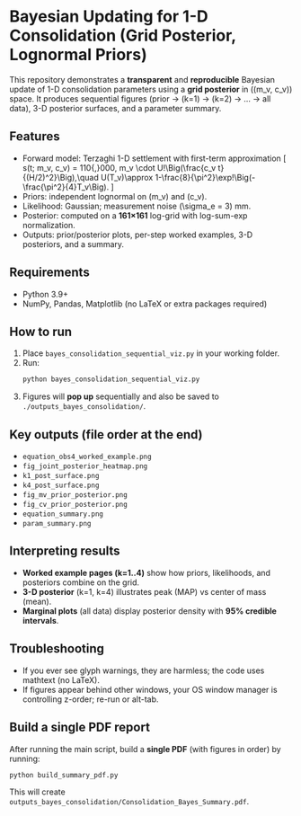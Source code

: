 # Bayesian Updating for 1-D Consolidation (Grid Posterior, Lognormal Priors)

This repository demonstrates a **transparent** and **reproducible** Bayesian update of 1-D consolidation parameters using a **grid posterior** in \((m_v, c_v)\) space. It produces sequential figures (prior → \(k=1\) → \(k=2\) → … → all data), 3-D posterior surfaces, and a parameter summary.

## Features

- Forward model: Terzaghi 1-D settlement with first-term approximation
  \[
  s(t; m_v, c_v) = 110{,}000\, m_v \cdot U\!\Big(\frac{c_v t}{(H/2)^2}\Big),\quad
  U(T_v)\approx 1-\frac{8}{\pi^2}\exp\!\Big(-\frac{\pi^2}{4}T_v\Big).
  \]
- Priors: independent lognormal on \(m_v\) and \(c_v\).
- Likelihood: Gaussian; measurement noise \(\sigma_e = 3\) mm.
- Posterior: computed on a **161×161** log-grid with log-sum-exp normalization.
- Outputs: prior/posterior plots, per-step worked examples, 3-D posteriors, and a summary.

## Requirements

- Python 3.9+  
- NumPy, Pandas, Matplotlib (no LaTeX or extra packages required)

## How to run

1. Place `bayes_consolidation_sequential_viz.py` in your working folder.  
2. Run:
   ```bash
   python bayes_consolidation_sequential_viz.py
   ```
3. Figures will **pop up** sequentially and also be saved to `./outputs_bayes_consolidation/`.

## Key outputs (file order at the end)

- `equation_obs4_worked_example.png`
- `fig_joint_posterior_heatmap.png`
- `k1_post_surface.png`
- `k4_post_surface.png`
- `fig_mv_prior_posterior.png`
- `fig_cv_prior_posterior.png`
- `equation_summary.png`
- `param_summary.png`

## Interpreting results

- **Worked example pages (k=1..4)** show how priors, likelihoods, and posteriors combine on the grid.  
- **3-D posterior** (k=1, k=4) illustrates peak (MAP) vs center of mass (mean).  
- **Marginal plots** (all data) display posterior density with **95% credible intervals**.

## Troubleshooting

- If you ever see glyph warnings, they are harmless; the code uses mathtext (no LaTeX).
- If figures appear behind other windows, your OS window manager is controlling z-order; re-run or alt-tab.

## Build a single PDF report

After running the main script, build a **single PDF** (with figures in order) by running:
```bash
python build_summary_pdf.py
```
This will create `outputs_bayes_consolidation/Consolidation_Bayes_Summary.pdf`.
